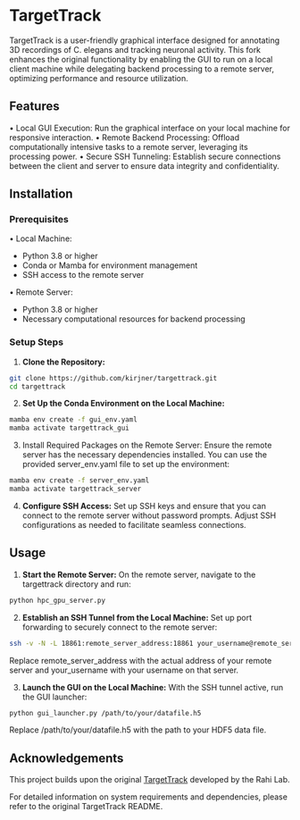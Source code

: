 # TargetTrack

TargetTrack is a user-friendly graphical interface designed for annotating 3D recordings of C. elegans and tracking neuronal activity. This fork enhances the original functionality by enabling the GUI to run on a local client machine while delegating backend processing to a remote server, optimizing performance and resource utilization.

## Features
•	Local GUI Execution: Run the graphical interface on your local machine for responsive interaction.
•	Remote Backend Processing: Offload computationally intensive tasks to a remote server, leveraging its processing power.
•	Secure SSH Tunneling: Establish secure connections between the client and server to ensure data integrity and confidentiality.

## Installation

### Prerequisites
•	Local Machine:
-	Python 3.8 or higher
-	Conda or Mamba for environment management
-	SSH access to the remote server

•	Remote Server:
-	Python 3.8 or higher
-	Necessary computational resources for backend processing

### Setup Steps
1.	**Clone the Repository:**
```bash
git clone https://github.com/kirjner/targettrack.git
cd targettrack
```

2.	**Set Up the Conda Environment on the Local Machine:**
```bash
mamba env create -f gui_env.yaml
mamba activate targettrack_gui
```

3.	Install Required Packages on the Remote Server:
Ensure the remote server has the necessary dependencies installed. You can use the provided server_env.yaml file to set up the environment:
```bash
mamba env create -f server_env.yaml
mamba activate targettrack_server
```

4.	**Configure SSH Access:**
Set up SSH keys and ensure that you can connect to the remote server without password prompts. Adjust SSH configurations as needed to facilitate seamless connections.

## Usage
1.	**Start the Remote Server:**
On the remote server, navigate to the targettrack directory and run:
```bash
python hpc_gpu_server.py
```

2.	**Establish an SSH Tunnel from the Local Machine:**
Set up port forwarding to securely connect to the remote server:
```bash
ssh -v -N -L 18861:remote_server_address:18861 your_username@remote_server_address
```

Replace remote_server_address with the actual address of your remote server and your_username with your username on that server.

3.	**Launch the GUI on the Local Machine:**
With the SSH tunnel active, run the GUI launcher:
```bash
python gui_launcher.py /path/to/your/datafile.h5
```

Replace /path/to/your/datafile.h5 with the path to your HDF5 data file.


## Acknowledgements

This project builds upon the original [TargetTrack](https://github.com/rahi-lab/targettrack) developed by the Rahi Lab.

For detailed information on system requirements and dependencies, please refer to the original TargetTrack README.
